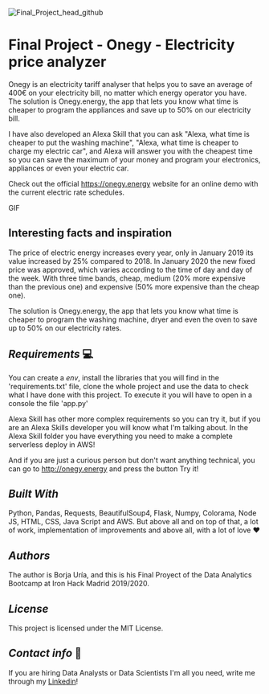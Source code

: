 ![Final_Project_head_github](https://user-images.githubusercontent.com/45542785/77224267-377c0e00-6b64-11ea-8055-5b2a035b4b1e.jpg)

# Final Project - Onegy - Electricity price analyzer 

Onegy is an electricity tariff analyser that helps you to save an average of 400€ on your electricity bill, no matter which energy operator you have. 
The solution is Onegy.energy, the app that lets you know what time is cheaper to program the appliances and save up to 50% on our electricity bill. 

I have also developed an Alexa Skill that you can ask "Alexa, what time is cheaper to put the washing machine", "Alexa, what time is cheaper to charge my electric car", and Alexa will answer you with the cheapest time so you can save the maximum of your money and program your electronics, appliances or even your electric car.

Check out the official https://onegy.energy website for an online demo with the current electric rate schedules.

GIF

## Interesting facts and inspiration 
The price of electric energy increases every year, only in January 2019 its value increased by 25% compared to 2018. In January 2020 the new fixed price was approved, which varies according to the time of day and day of the week. With three time bands, cheap, medium (20% more expensive than the previous one) and expensive (50% more expensive than the cheap one).

The solution is Onegy.energy, the app that lets you know what time is cheaper to program the washing machine, dryer and even the oven to save up to 50% on our electricity rates.

## _Requirements_ 💻

You can create a _env_, install the libraries that you will find in the 'requirements.txt' file, clone the whole project and use the data to check what I have done with this project. To execute it you will have to open in a console the file 'app.py'

Alexa Skill has other more complex requirements so you can try it, but if you are an Alexa Skills developer you will know what I'm talking about. In the Alexa Skill folder you have everything you need to make a complete serverless deploy in AWS!

And if you are just a curious person but don't want anything technical, you can go to http://onegy.energy and press the button Try it!

## _Built With_ 

Python, Pandas, Requests, BeautifulSoup4, Flask, Numpy, Colorama, Node JS, HTML, CSS, Java Script and AWS. But above all and on top of that, a lot of work, implementation of improvements and above all, with a lot of love ❤
   
## _Authors_

The author is Borja Uría, and this is his Final Proyect of the Data Analytics Bootcamp at Iron Hack Madrid 2019/2020.

## _License_

This project is licensed under the MIT License.

## _Contact info_ 💌
If you are hiring Data Analysts or Data Scientists
I'm all you need, write me through my [Linkedin](https://www.linkedin.com/in/borjauria/)!
